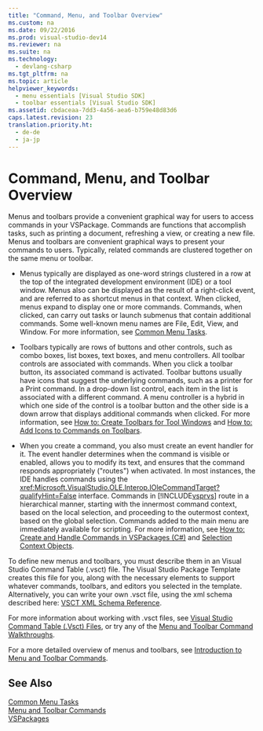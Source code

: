 ```yaml
---
title: "Command, Menu, and Toolbar Overview"
ms.custom: na
ms.date: 09/22/2016
ms.prod: visual-studio-dev14
ms.reviewer: na
ms.suite: na
ms.technology: 
  - devlang-csharp
ms.tgt_pltfrm: na
ms.topic: article
helpviewer_keywords: 
  - menu essentials [Visual Studio SDK]
  - toolbar essentials [Visual Studio SDK]
ms.assetid: cbdaceaa-7dd3-4a56-aea6-b759e48d83d6
caps.latest.revision: 23
translation.priority.ht: 
  - de-de
  - ja-jp
---
```

# Command, Menu, and Toolbar Overview
Menus and toolbars provide a convenient graphical way for users to access commands in your VSPackage. Commands are functions that accomplish tasks, such as printing a document, refreshing a view, or creating a new file. Menus and toolbars are convenient graphical ways to present your commands to users. Typically, related commands are clustered together on the same menu or toolbar.  
  
-   Menus typically are displayed as one-word strings clustered in a row at the top of the integrated development environment (IDE) or a tool window. Menus also can be displayed as the result of a right-click event, and are referred to as shortcut menus in that context. When clicked, menus expand to display one or more commands. Commands, when clicked, can carry out tasks or launch submenus that contain additional commands. Some well-known menu names are File, Edit, View, and Window. For more information, see [Common Menu Tasks](../vs140/extending-menus-and-commands.md).  
  
-   Toolbars typically are rows of buttons and other controls, such as combo boxes, list boxes, text boxes, and menu controllers. All toolbar controls are associated with commands. When you click a toolbar button, its associated command is activated. Toolbar buttons usually have icons that suggest the underlying commands, such as a printer for a Print command. In a drop-down list control, each item in the list is associated with a different command. A menu controller is a hybrid in which one side of the control is a toolbar button and the other side is a down arrow that displays additional commands when clicked. For more information, see [How to: Create Toolbars for Tool Windows](../vs140/how-to--create-toolbars-for-tool-windows.md) and [How to: Add Icons to Commands on Toolbars](../vs140/adding-icons-to-menu-commands.md).  
  
-   When you create a command, you also must create an event handler for it. The event handler determines when the command is visible or enabled, allows you to modify its text, and ensures that the command responds appropriately ("routes") when activated. In most instances, the IDE handles commands using the <xref:Microsoft.VisualStudio.OLE.Interop.IOleCommandTarget?qualifyHint=False> interface. Commands in [!INCLUDE[vsprvs](../vs140/includes/vsprvs_md.md)] route in a hierarchical manner, starting with the innermost command context, based on the local selection, and proceeding to the outermost context, based on the global selection. Commands added to the main menu are immediately available for scripting. For more information, see [How to: Create and Handle Commands in VSPackages (C#)](../vs140/menucommands-vs.-olemenucommands.md) and [Selection Context Objects](../vs140/selection-context-objects.md).  
  
 To define new menus and toolbars, you must describe them in an Visual Studio Command Table (.vsct) file. The Visual Studio Package Template creates this file for you, along with the necessary elements to support whatever commands, toolbars, and editors you selected in the template. Alternatively, you can write your own .vsct file, using the xml schema described here: [VSCT XML Schema Reference](../vs140/vsct-xml-schema-reference.md).  
  
 For more information about working with .vsct files, see [Visual Studio Command Table (.Vsct) Files](../vs140/visual-studio-command-table--.vsct--files.md), or try any of the [Menu and Toolbar Command Walkthroughs](../vs140/walkthroughs-for-user-interface-elements.md).  
  
 For a more detailed overview of menus and toolbars, see [Introduction to Menu and Toolbar Commands](../vs140/command-design.md).  
  
## See Also  
 [Common Menu Tasks](../vs140/extending-menus-and-commands.md)   
 [Menu and Toolbar Commands](../vs140/commands--menus--and-toolbars.md)   
 [VSPackages](../vs140/vspackages.md)